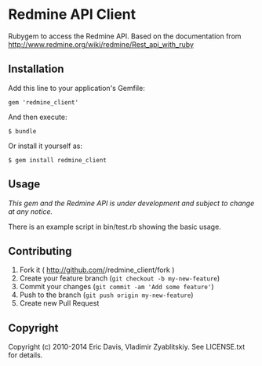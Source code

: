 # Redmine API Client

Rubygem to access the Redmine API.  Based on the documentation from http://www.redmine.org/wiki/redmine/Rest_api_with_ruby

## Installation

Add this line to your application's Gemfile:

    gem 'redmine_client'

And then execute:

    $ bundle

Or install it yourself as:

    $ gem install redmine_client

## Usage

*This gem and the Redmine API is under development and subject to change at any notice.*

There is an example script in bin/test.rb showing the basic usage.

## Contributing

1. Fork it ( http://github.com/<my-github-username>/redmine_client/fork )
2. Create your feature branch (`git checkout -b my-new-feature`)
3. Commit your changes (`git commit -am 'Add some feature'`)
4. Push to the branch (`git push origin my-new-feature`)
5. Create new Pull Request

## Copyright

Copyright (c) 2010-2014 Eric Davis, Vladimir Zyablitskiy. See LICENSE.txt for details.
